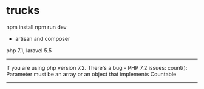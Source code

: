 # trucks
npm install
npm run dev
+ artisan and composer 

php 7.1,
laravel 5.5

*************
If you are using php version 7.2. There's a bug - 
PHP 7.2 issues: count(): Parameter must be an array or an object that implements Countable 
************
